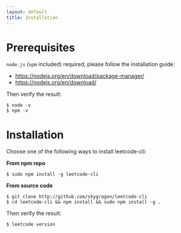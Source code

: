 ```yaml
---
layout: default
title: Installation
---
```


# Prerequisites

`node.js` (`npm` included) required, please follow the installation guide:

* https://nodejs.org/en/download/package-manager/
* https://nodejs.org/en/download/

Then verify the result:

	$ node -v
	$ npm -v

# Installation

Choose one of the following ways to install leetcode-cli:

**From npm repo**

    $ sudo npm install -g leetcode-cli

**From source code**

    $ git clone http://github.com/skygragon/leetcode-cli
    $ cd leetcode-cli && npm install && sudo npm install -g .

Then verify the result:

	$ leetcode version
